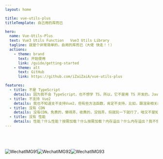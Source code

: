 ```yaml
---
layout: home

title: vue-utils-plus
titleTemplate: 自己用的库而已

hero:
  name: Vue-Utils-Plus
  text: Vue3 Utils Function   Vue3 Utils Library
  tagline: 就是个非常简单的，自用的库而已（大佬 快走！！）
  actions:
    - theme: brand
      text: 开始使用
      link: /guide/getting-started
    - theme: alt
      text: GitHub
      link: https://github.com/iZaiZaiA/vue-utils-plus

features:
  - title: 不是 TypeScript
    details: 因为我不会 TypeScript，也不想学 TS，所以，它不是用 TS 开发的。JavaScript 万岁！！
  - title: 不支持 Vue2
    details: 我也不知道支不支持Vue2，但有些方法函数，肯定不支持，比如，跟渲染相关的，因为采用的是Vue3的写法
  - title: 没有 CDN
    details: 没有CDN，免费的，懒得弄，收费的，没钱弄，将就玩一下就行了，咱又不是知名大库
  - title: 没有 性能
    details: 性能？什么性能？按需加载？什么按需加载？内存溢出？什么内存溢出？我不懂~~
---
```


<div class="img-box">

![WechatIMG91](./WechatIMG91.png)

![WechatIMG92](./WechatIMG92.png)

![WechatIMG93](./WechatIMG93.png)

</div>

<style>
.img-box {
    width: 1152px;
    margin: auto;
    padding-top: 40px;
    display: flex;
}
</style>
